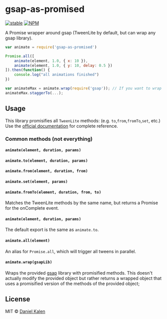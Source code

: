 # gsap-as-promised
[![stable](http://badges.github.io/stability-badges/dist/stable.svg)](http://github.com/badges/stability-badges)
[![NPM](https://img.shields.io/npm/v/smart-extend.svg)](https://npmjs.com/package/smart-extend)

A Promise wrapper around gsap (TweenLite by default, but can wrap any gsap library).

```js
var animate = require('gsap-as-promised')

Promise.all([
	animate(element, 1.0, { x: 10 }),
	animate(element, 1.0, { y: 10, delay: 0.5 })
]).then(function() {
	console.log("all animations finished")
})

var animateMax = animate.wrap(require('gsap')); // If you want to wrap TweenMax
animateMax.staggerTo(...);
```

## Usage
This library promisifies all `TweenLite` methods: (e.g. `to`,`from`,`fromTo`,`set`, etc.) Use the [official documentation](https://greensock.com/docs/TweenLite) for complete reference.

### Common methods (not everything)
#### ```animate(element, duration, params)```
#### ```animate.to(element, duration, params)```
#### ```animate.from(element, duration, from)```
#### ```animate.set(element, params)```
#### ```animate.fromTo(element, duration, from, to)```

Matches the TweenLite methods by the same name, but returns a Promise for the onComplete event.

#### ```animate(element, duration, params)```
The default export is the same as `animate.to`.

#### ```animate.all(element)```
An alias for `Promise.all`, which will trigger all tweens in parallel.

#### ```animate.wrap(gsapLib)```
Wraps the provided [gsap](https://github.com/greensock/GreenSock-JS) library with promisified methods. This doesn't actually modify the provided object but rather returns a wrapped object that uses a promisified version of the methods of the provided object;


## License
MIT © [Daniel Kalen](https://github.com/danielkalen)
